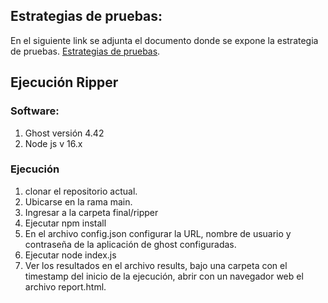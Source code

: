 ## Estrategias de pruebas:

En el siguiente link se adjunta el documento donde se expone la estrategia de pruebas.
[Estrategias de pruebas](https://uniandes-my.sharepoint.com/:w:/g/personal/je_bedoya_uniandes_edu_co/EVwKJNMHQoBAm5ZL4s-lROUBD5jVUndbVG6rbL_UlO9OmQ?e=n2yMaM).

## Ejecución Ripper

### Software:
1. Ghost versión 4.42
2. Node js v 16.x

### Ejecución
1. clonar el repositorio actual.
2. Ubicarse en la rama main.
3. Ingresar a la carpeta final/ripper
4. Ejecutar npm install
5. En el archivo config.json configurar la URL, nombre de usuario y contraseña de la aplicación de ghost configuradas.
9. Ejecutar node index.js
10. Ver los resultados en el archivo results, bajo una carpeta con el timestamp del inicio de la ejecución, abrir con un navegador web el archivo report.html.
